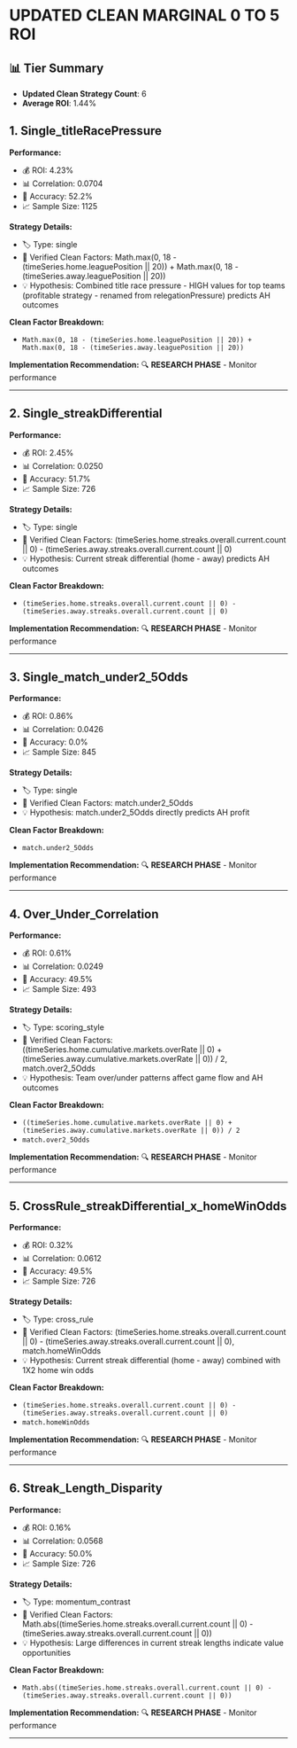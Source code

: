 # UPDATED CLEAN MARGINAL 0 TO 5 ROI

## 📊 Tier Summary
- **Updated Clean Strategy Count**: 6
- **Average ROI**: 1.44%

## 1. Single_titleRacePressure

**Performance:**
- 💰 ROI: 4.23%
- 📊 Correlation: 0.0704
- 🎯 Accuracy: 52.2%
- 📈 Sample Size: 1125

**Strategy Details:**
- 🏷️ Type: single
- 🧠 Verified Clean Factors: Math.max(0, 18 - (timeSeries.home.leaguePosition || 20)) + Math.max(0, 18 - (timeSeries.away.leaguePosition || 20))
- 💡 Hypothesis: Combined title race pressure - HIGH values for top teams (profitable strategy - renamed from relegationPressure) predicts AH outcomes

**Clean Factor Breakdown:**
  - `Math.max(0, 18 - (timeSeries.home.leaguePosition || 20)) + Math.max(0, 18 - (timeSeries.away.leaguePosition || 20))`

**Implementation Recommendation:**
🔍 **RESEARCH PHASE** - Monitor performance

---
## 2. Single_streakDifferential

**Performance:**
- 💰 ROI: 2.45%
- 📊 Correlation: 0.0250
- 🎯 Accuracy: 51.7%
- 📈 Sample Size: 726

**Strategy Details:**
- 🏷️ Type: single
- 🧠 Verified Clean Factors: (timeSeries.home.streaks.overall.current.count || 0) - (timeSeries.away.streaks.overall.current.count || 0)
- 💡 Hypothesis: Current streak differential (home - away) predicts AH outcomes

**Clean Factor Breakdown:**
  - `(timeSeries.home.streaks.overall.current.count || 0) - (timeSeries.away.streaks.overall.current.count || 0)`

**Implementation Recommendation:**
🔍 **RESEARCH PHASE** - Monitor performance

---
## 3. Single_match_under2_5Odds

**Performance:**
- 💰 ROI: 0.86%
- 📊 Correlation: 0.0426
- 🎯 Accuracy: 0.0%
- 📈 Sample Size: 845

**Strategy Details:**
- 🏷️ Type: single
- 🧠 Verified Clean Factors: match.under2_5Odds
- 💡 Hypothesis: match.under2_5Odds directly predicts AH profit

**Clean Factor Breakdown:**
  - `match.under2_5Odds`

**Implementation Recommendation:**
🔍 **RESEARCH PHASE** - Monitor performance

---
## 4. Over_Under_Correlation

**Performance:**
- 💰 ROI: 0.61%
- 📊 Correlation: 0.0249
- 🎯 Accuracy: 49.5%
- 📈 Sample Size: 493

**Strategy Details:**
- 🏷️ Type: scoring_style
- 🧠 Verified Clean Factors: ((timeSeries.home.cumulative.markets.overRate || 0) + (timeSeries.away.cumulative.markets.overRate || 0)) / 2, match.over2_5Odds
- 💡 Hypothesis: Team over/under patterns affect game flow and AH outcomes

**Clean Factor Breakdown:**
  - `((timeSeries.home.cumulative.markets.overRate || 0) + (timeSeries.away.cumulative.markets.overRate || 0)) / 2`
  - `match.over2_5Odds`

**Implementation Recommendation:**
🔍 **RESEARCH PHASE** - Monitor performance

---
## 5. CrossRule_streakDifferential_x_homeWinOdds

**Performance:**
- 💰 ROI: 0.32%
- 📊 Correlation: 0.0612
- 🎯 Accuracy: 49.5%
- 📈 Sample Size: 726

**Strategy Details:**
- 🏷️ Type: cross_rule
- 🧠 Verified Clean Factors: (timeSeries.home.streaks.overall.current.count || 0) - (timeSeries.away.streaks.overall.current.count || 0), match.homeWinOdds
- 💡 Hypothesis: Current streak differential (home - away) combined with 1X2 home win odds

**Clean Factor Breakdown:**
  - `(timeSeries.home.streaks.overall.current.count || 0) - (timeSeries.away.streaks.overall.current.count || 0)`
  - `match.homeWinOdds`

**Implementation Recommendation:**
🔍 **RESEARCH PHASE** - Monitor performance

---
## 6. Streak_Length_Disparity

**Performance:**
- 💰 ROI: 0.16%
- 📊 Correlation: 0.0568
- 🎯 Accuracy: 50.0%
- 📈 Sample Size: 726

**Strategy Details:**
- 🏷️ Type: momentum_contrast
- 🧠 Verified Clean Factors: Math.abs((timeSeries.home.streaks.overall.current.count || 0) - (timeSeries.away.streaks.overall.current.count || 0))
- 💡 Hypothesis: Large differences in current streak lengths indicate value opportunities

**Clean Factor Breakdown:**
  - `Math.abs((timeSeries.home.streaks.overall.current.count || 0) - (timeSeries.away.streaks.overall.current.count || 0))`

**Implementation Recommendation:**
🔍 **RESEARCH PHASE** - Monitor performance

---
